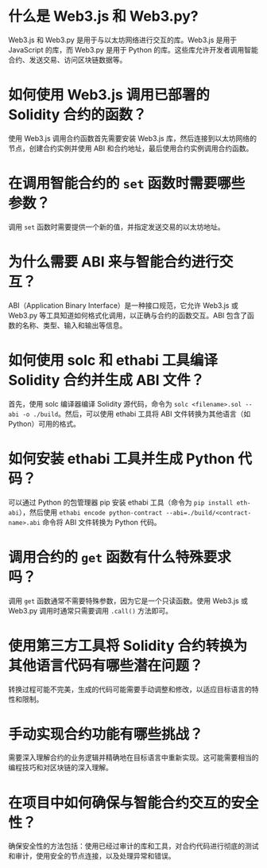 # 什么是 Web3.js 和 Web3.py?

Web3.js 和 Web3.py 是用于与以太坊网络进行交互的库。Web3.js 是用于 JavaScript 的库，而 Web3.py 是用于 Python 的库。这些库允许开发者调用智能合约、发送交易、访问区块链数据等。

# 如何使用 Web3.js 调用已部署的 Solidity 合约的函数？

使用 Web3.js 调用合约函数首先需要安装 Web3.js 库，然后连接到以太坊网络的节点，创建合约实例并使用 ABI 和合约地址，最后使用合约实例调用合约函数。

# 在调用智能合约的 `set` 函数时需要哪些参数？

调用 `set` 函数时需要提供一个新的值，并指定发送交易的以太坊地址。

# 为什么需要 ABI 来与智能合约进行交互？

ABI（Application Binary Interface）是一种接口规范，它允许 Web3.js 或 Web3.py 等工具知道如何格式化调用，以正确与合约的函数交互。ABI 包含了函数的名称、类型、输入和输出等信息。

# 如何使用 solc 和 ethabi 工具编译 Solidity 合约并生成 ABI 文件？

首先，使用 solc 编译器编译 Solidity 源代码，命令为 `solc <filename>.sol --abi -o ./build`。然后，可以使用 ethabi 工具将 ABI 文件转换为其他语言（如 Python）可用的格式。

# 如何安装 ethabi 工具并生成 Python 代码？

可以通过 Python 的包管理器 pip 安装 ethabi 工具（命令为 `pip install eth-abi`），然后使用 `ethabi encode python-contract --abi=./build/<contract-name>.abi` 命令将 ABI 文件转换为 Python 代码。

# 调用合约的 `get` 函数有什么特殊要求吗？

调用 `get` 函数通常不需要特殊参数，因为它是一个只读函数。使用 Web3.js 或 Web3.py 调用时通常只需要调用 `.call()` 方法即可。

# 使用第三方工具将 Solidity 合约转换为其他语言代码有哪些潜在问题？

转换过程可能不完美，生成的代码可能需要手动调整和修改，以适应目标语言的特性和限制。

# 手动实现合约功能有哪些挑战？

需要深入理解合约的业务逻辑并精确地在目标语言中重新实现。这可能需要相当的编程技巧和对区块链的深入理解。

# 在项目中如何确保与智能合约交互的安全性？

确保安全性的方法包括：使用已经过审计的库和工具，对合约代码进行彻底的测试和审计，使用安全的节点连接，以及处理异常和错误。